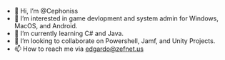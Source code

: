 - 👋 Hi, I’m @Cephoniss 
- 👀 I’m interested in game devlopment and system admin for Windows, MacOS, and Android. 
- 🌱 I’m currently learning C# and Java.
- 💞️ I’m looking to collaborate on Powershell, Jamf, and Unity Projects. 
- 📫 How to reach me via edgardo@zefnet.us

<!---
Cephoniss/Cephoniss is a ✨ special ✨ repository because its `README.md` (this file) appears on your GitHub profile.
You can click the Preview link to take a look at your changes.
--->
